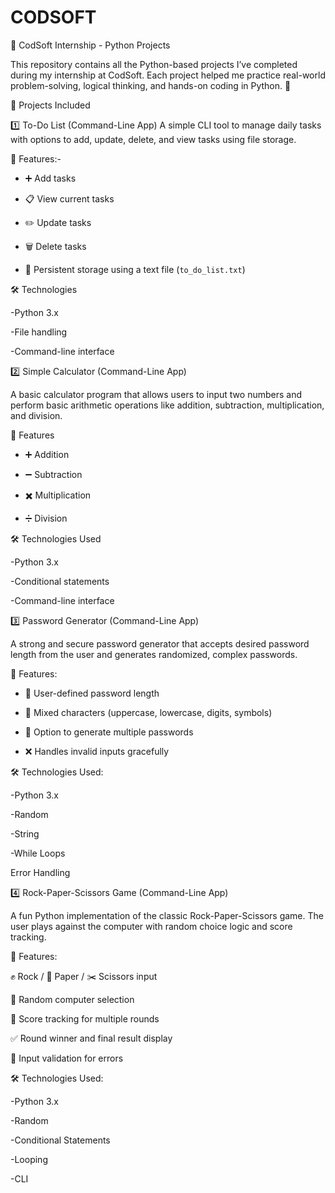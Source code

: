 # CODSOFT
💼 CodSoft Internship - Python Projects

This repository contains all the Python-based projects I’ve completed during my internship at CodSoft. Each project helped me practice real-world problem-solving, logical thinking, and hands-on coding in Python. 🐍

📁 Projects Included

1️⃣ To-Do List (Command-Line App)
A simple CLI tool to manage daily tasks with options to add, update, delete, and view tasks using file storage.

🔧 Features:-

- ➕ Add tasks

- 📋 View current tasks

- ✏️ Update tasks

- 🗑️ Delete tasks

- 💾 Persistent storage using a text file (`to_do_list.txt`)

🛠️ Technologies

-Python 3.x

-File handling

-Command-line interface

2️⃣ Simple Calculator (Command-Line App)

A basic calculator program that allows users to input two numbers and perform basic arithmetic operations like addition, subtraction, multiplication, and division.

🔧 Features

- ➕ Addition

- ➖ Subtraction

- ✖️ Multiplication

- ➗ Division

🛠️ Technologies Used

-Python 3.x

-Conditional statements

-Command-line interface

3️⃣ Password Generator (Command-Line App)

A strong and secure password generator that accepts desired password length from the user and generates randomized, complex passwords.

🔧 Features:

- 🔢 User-defined password length

- 🔐 Mixed characters (uppercase, lowercase, digits, symbols)

- 🔁 Option to generate multiple passwords

- ❌ Handles invalid inputs gracefully

🛠️ Technologies Used:

-Python 3.x

-Random

-String

-While Loops

Error Handling

4️⃣ Rock-Paper-Scissors Game (Command-Line App)

A fun Python implementation of the classic Rock-Paper-Scissors game. The user plays against the computer with random choice logic and score tracking.

🔧 Features:

✊ Rock / 📄 Paper / ✂️ Scissors input

🎲 Random computer selection

🔢 Score tracking for multiple rounds

✅ Round winner and final result display

🚫 Input validation for errors

🛠️ Technologies Used:

-Python 3.x

-Random

-Conditional Statements

-Looping

-CLI
